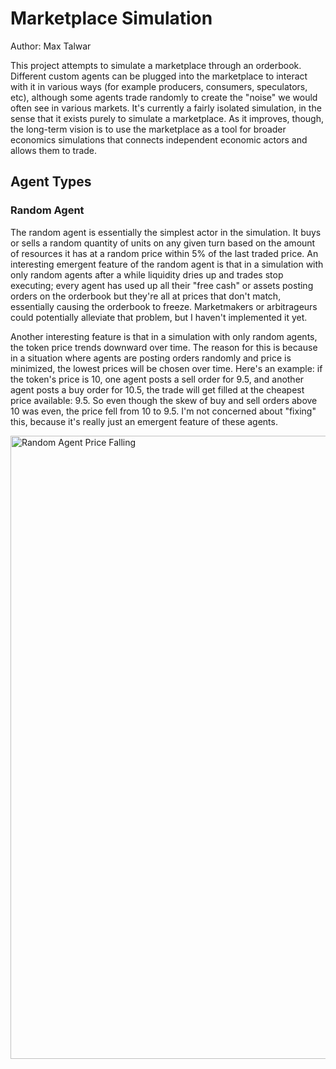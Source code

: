 # Marketplace Simulation
 
Author: Max Talwar

This project attempts to simulate a marketplace through an orderbook. Different custom agents can be plugged into the marketplace to interact with it in various ways (for example producers, consumers, speculators, etc), although some agents trade randomly to create the "noise" we would often see in various markets. It's currently a fairly isolated simulation, in the sense that it exists purely to simulate a marketplace. As it improves, though, the long-term vision is to use the marketplace as a tool for broader economics simulations that connects independent economic actors and allows them to trade.

## Agent Types

### Random Agent

The random agent is essentially the simplest actor in the simulation. It buys or sells a random quantity of units on any given turn based on the amount of resources it has at a random price within 5% of the last traded price. An interesting emergent feature of the random agent is that in a simulation with only random agents after a while liquidity dries up and trades stop executing; every agent has used up all their "free cash" or assets posting orders on the orderbook but they're all at prices that don't match, essentially causing the orderbook to freeze. Marketmakers or arbitrageurs could potentially alleviate that problem, but I haven't implemented it yet. 

Another interesting feature is that in a simulation with only random agents, the token price trends downward over time. The reason for this is because in a situation where agents are posting orders randomly and price is minimized, the lowest prices will be chosen over time. Here's an example: if the token's price is 10, one agent posts a sell order for 9.5, and another agent posts a buy order for 10.5, the trade will get filled at the cheapest price available: 9.5. So even though the skew of buy and sell orders above 10 was even, the price fell from 10 to 9.5. I'm not concerned about "fixing" this, because it's really just an emergent feature of these agents. 

<img width="997" alt="Random Agent Price Falling" src="https://github.com/maxtalwar/Marketplace-Simulation/assets/42502920/b9296515-1b26-49b8-a376-e1ab7a55fc28">
